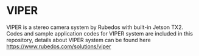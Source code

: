 # VIPER
VIPER is a stereo camera system by Rubedos with built-in Jetson TX2. Codes and sample application codes for VIPER system are included in this repository, details about VIPER system can be found here https://www.rubedos.com/solutions/viper
